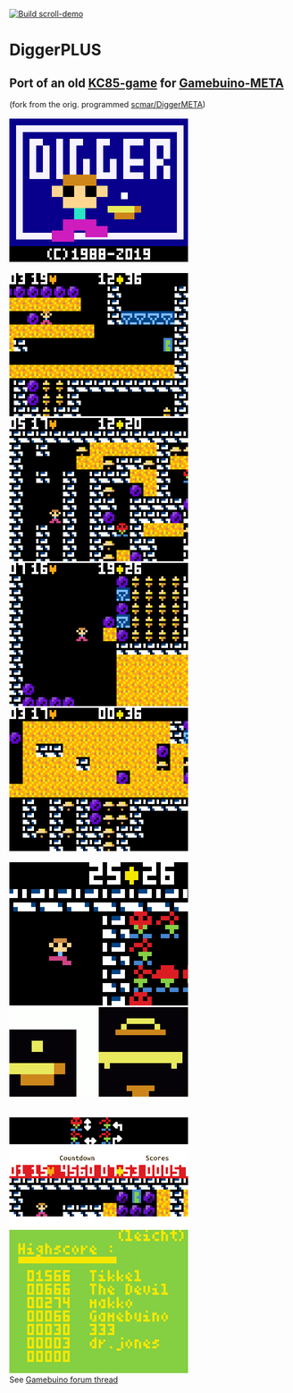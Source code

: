 [![Build scroll-demo](https://github.com/tikkel/DiggerPLUS/actions/workflows/build_scroll-demo.yml/badge.svg)](https://github.com/tikkel/DiggerPLUS/actions/workflows/build_scroll-demo.yml)

# DiggerPLUS
## Port of an old <a href="http://lanale.de/">KC85-game</a> for <a href="https://gamebuino.com/gamebuino-meta">Gamebuino-META</a><br>
(fork from the orig. programmed <a href="https://github.com/scmar/DiggerMETA">scmar/DiggerMETA</a>)
<br><br>
<img src="./Etc/titlescreen.gif"/>
<br><br>
<img src="./Etc/animation1.gif"/>
<img src="./Etc/animation4.gif"/><br>
<img src="./Etc/animation3.gif"/>
<img src="./Etc/animation2.gif"/>
<br><br>
<img src="./Etc/animation-digger-idle.gif"/>
<img src="./Etc/animation-diamonds.gif"/><br>
<br><br>
<img src="./Etc/highscore.png"/><br>
See <a href="https://community.gamebuino.com/t/diggermeta/1092">Gamebuino forum thread</a>
